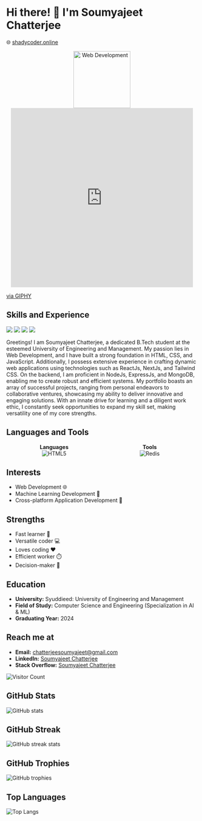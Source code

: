 <!-- Header -->
# Hi there! 👋 I'm Soumyajeet Chatterjee

<!-- Website -->
🌐 [shadycoder.online](https://shadycoder.online)

<!-- Animated GIFs -->
<p align="center">
  <img src="https://your-animation-gif-url-1.gif" alt="Web Development" height="150" />
 <iframe src="https://giphy.com/embed/SS8CV2rQdlYNLtBCiF" width="480" height="472" frameBorder="0" class="giphy-embed" allowFullScreen></iframe><p><a href="https://giphy.com/gifs/devrock-code-edr-escueladevrock-SS8CV2rQdlYNLtBCiF">via GIPHY</a></p>
</p>

<!-- Skills and Experience -->
## Skills and Experience

![](https://img.shields.io/badge/Web-Developer-brightgreen) ![](https://img.shields.io/badge/React-Next.js-blueviolet) ![](https://img.shields.io/badge/Cross--Platform--App-React--Native-yellow) ![](https://img.shields.io/badge/Experience-2+yrs-red)

Greetings! I am Soumyajeet Chatterjee, a dedicated B.Tech student at the esteemed University of Engineering and Management. My passion lies in Web Development, and I have built a strong foundation in HTML, CSS, and JavaScript. Additionally, I possess extensive experience in crafting dynamic web applications using technologies such as ReactJs, NextJs, and Tailwind CSS. On the backend, I am proficient in NodeJs, ExpressJs, and MongoDB, enabling me to create robust and efficient systems. My portfolio boasts an array of successful projects, ranging from personal endeavors to collaborative ventures, showcasing my ability to deliver innovative and engaging solutions. With an innate drive for learning and a diligent work ethic, I constantly seek opportunities to expand my skill set, making versatility one of my core strengths.

<!-- Languages and Tools -->
## Languages and Tools

<div style="display: flex; flex-wrap: wrap; justify-content: space-evenly;">

  <!-- Languages -->
  <div style="flex: 1; text-align: center;">
    <strong>Languages</strong><br/>
    <img src="https://img.shields.io/badge/HTML5-E34F26?style=for-the-badge&logo=html5&logoColor=white" alt="HTML5"> 
    <!-- Add more language badges here -->
  </div>

  <!-- Tools -->
  <div style="flex: 1; text-align: center;">
    <strong>Tools</strong><br/>
    <img src="https://img.shields.io/badge/Redis-DC382D?style=for-the-badge&logo=redis&logoColor=white" alt="Redis">
    <!-- Add more tool badges here -->
  </div>

</div>

<!-- Interests -->
## Interests
- Web Development 🌐
- Machine Learning Development 🤖
- Cross-platform Application Development 📱

<!-- Strengths -->
## Strengths
- Fast learner 🚀
- Versatile coder 💻
- Loves coding ❤️
- Efficient worker ⏱️
- Decision-maker 🤔

<!-- Education -->
## Education
- **University:** Syuddieed: University of Engineering and Management
- **Field of Study:** Computer Science and Engineering (Specialization in AI & ML)
- **Graduating Year:** 2024

<!-- Reach me at -->
## Reach me at
- **Email:** chatterjeesoumyajeet@gmail.com
- **LinkedIn:** [Soumyajeet Chatterjee](https://www.linkedin.com/in/soumyajeet-chatterjee-a4095111a)
- **Stack Overflow:** [Soumyajeet Chatterjee](https://stackoverflow.com/users/your-user-id)

<!-- Footer -->
![Visitor Count](https://visitor-badge.glitch.me/badge?page_id=soumyajeet.chatterjee.soumyajeet.chatterjee)

<!-- GitHub Stats -->
## GitHub Stats
![GitHub stats](https://github-readme-stats.vercel.app/api?username=soumyajeet-chatterjee&show_icons=true&count_private=true&hide=prs,issues,contribs)

<!-- GitHub Streak -->
## GitHub Streak
![GitHub streak stats](https://github-readme-streak-stats.herokuapp.com/?user=soumyajeet-chatterjee)

<!-- GitHub Trophies -->
## GitHub Trophies
![GitHub trophies](https://github-profile-trophy.vercel.app/?username=soumyajeet-chatterjee)

<!-- GitHub Top Languages -->
## Top Languages
![Top Langs](https://github-readme-stats.vercel.app/api/top-langs/?username=soumyajeet-chatterjee&layout=compact)
